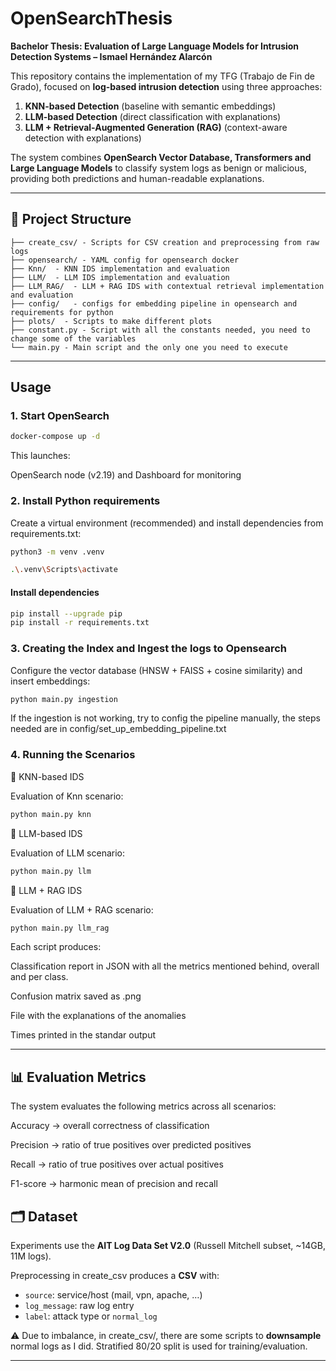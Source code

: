 # OpenSearchThesis

**Bachelor Thesis: Evaluation of Large Language Models for Intrusion Detection Systems – Ismael Hernández Alarcón**

This repository contains the implementation of my TFG (Trabajo de Fin de Grado), focused on **log-based intrusion detection** using three approaches:
1. **KNN-based Detection** (baseline with semantic embeddings)  
2. **LLM-based Detection** (direct classification with explanations)  
3. **LLM + Retrieval-Augmented Generation (RAG)** (context-aware detection with explanations)

The system combines **OpenSearch Vector Database, Transformers and Large Language Models** to classify system logs as benign or malicious, providing both predictions and human-readable explanations.

---

## 📂 Project Structure
```text
├── create_csv/ - Scripts for CSV creation and preprocessing from raw logs
├── opensearch/ - YAML config for opensearch docker
├── Knn/  - KNN IDS implementation and evaluation
├── LLM/  - LLM IDS implementation and evaluation
├── LLM_RAG/  - LLM + RAG IDS with contextual retrieval implementation and evaluation
├── config/   - configs for embedding pipeline in opensearch and requirements for python
├── plots/  - Scripts to make different plots
├── constant.py - Script with all the constants needed, you need to change some of the variables
└── main.py - Main script and the only one you need to execute
```
---

## Usage

### 1. Start OpenSearch

```bash
docker-compose up -d
```
This launches:

OpenSearch node (v2.19) and Dashboard for monitoring

### 2. Install Python requirements

Create a virtual environment (recommended) and install dependencies from requirements.txt:
```bash
python3 -m venv .venv
```

```bash
.\.venv\Scripts\activate
```

#### Install dependencies
```bash
pip install --upgrade pip
pip install -r requirements.txt
```

### 3. Creating the Index and Ingest the logs to Opensearch

Configure the vector database (HNSW + FAISS + cosine similarity) and insert embeddings:
```bash
python main.py ingestion
```
If the ingestion is not working, try to config the pipeline manually, the steps needed are in config/set_up_embedding_pipeline.txt

### 4. Running the Scenarios
🔹 KNN-based IDS

Evaluation of Knn scenario:

```bash
python main.py knn
```

🔹 LLM-based IDS

Evaluation of LLM scenario:

```bash
python main.py llm
```

🔹 LLM + RAG IDS

Evaluation of LLM + RAG scenario:

```bash
python main.py llm_rag
```

Each script produces:

Classification report in JSON with all the metrics mentioned behind, overall and per class.

Confusion matrix saved as .png

File with the explanations of the anomalies

Times printed in the standar output


---

## 📊 Evaluation Metrics

The system evaluates the following metrics across all scenarios:

Accuracy → overall correctness of classification

Precision → ratio of true positives over predicted positives

Recall → ratio of true positives over actual positives

F1-score → harmonic mean of precision and recall


## 🗂 Dataset
Experiments use the **AIT Log Data Set V2.0** (Russell Mitchell subset, ~14GB, 11M logs).  

Preprocessing in create_csv produces a **CSV** with:
- `source`: service/host (mail, vpn, apache, …)  
- `log_message`: raw log entry  
- `label`: attack type or `normal_log`  

⚠️ Due to imbalance, in create_csv/, there are some scripts to **downsample** normal logs as I did. Stratified 80/20 split is used for training/evaluation.

---

